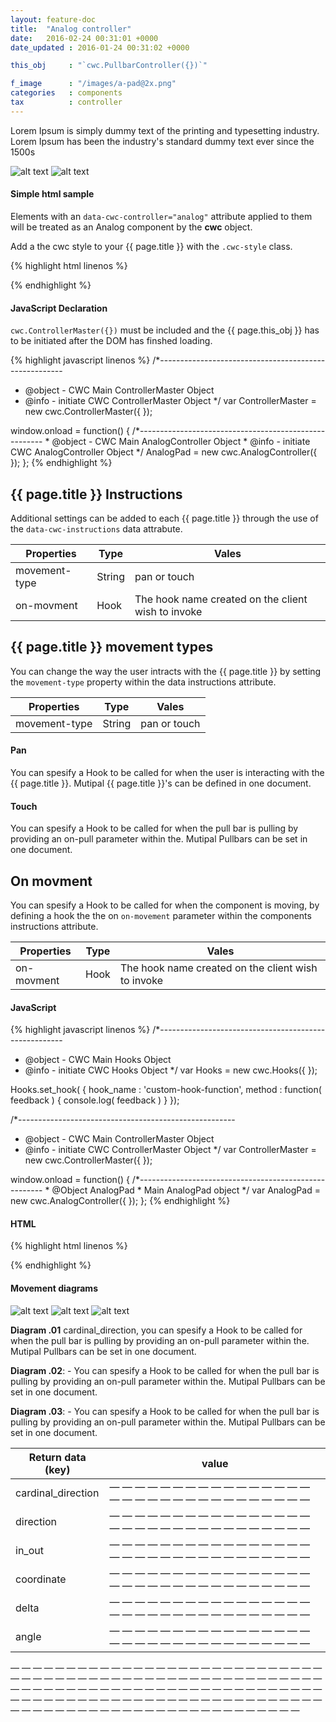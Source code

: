 ```yaml
---
layout: feature-doc
title:  "Analog controller"
date:   2016-02-24 00:31:01 +0000
date_updated : 2016-01-24 00:31:02 +0000

this_obj     : "`cwc.PullbarController({})`"

f_image      : "/images/a-pad@2x.png"
categories   : components
tax          : controller
---
```

Lorem Ipsum is simply dummy text of the printing and typesetting industry. Lorem Ipsum has been the industry's standard dummy text ever since the 1500s
<!--more-->

![alt text]( /images/a-pad-2@2x.png "Logo Title Text 1")
![alt text]( /images/a-pad@2x.png "Logo Title Text 1")

#### Simple html sample
Elements with an `data-cwc-controller="analog"` attribute applied to them will be treated as an Analog component by the **cwc** object.

Add a the cwc style to your {{ page.title }} with the `.cwc-style` class.

{% highlight html linenos %}
<div class="cwc-style" data-cwc-controller="analog"  >
  <span></span>
</div>
{% endhighlight %}

#### JavaScript Declaration
`cwc.ControllerMaster({})` must be included and the {{ page.this_obj }} has to be initiated after the DOM has finshed loading.

{% highlight javascript linenos %}
/*------------------------------------------------------
* @object - CWC Main ControllerMaster Object
* @info   - initiate CWC ControllerMaster Object
*/
var ControllerMaster = new cwc.ControllerMaster({
});

window.onload = function() {
    /*------------------------------------------------------
    * @object - CWC Main AnalogController Object
    * @info   - initiate CWC AnalogController Object
    */
    AnalogPad = new cwc.AnalogController({
    });
};
{% endhighlight %}

## {{ page.title }} Instructions
Additional settings can be added to each {{ page.title }} through the use of the `data-cwc-instructions` data attrabute.

| Properties    | Type    | Vales                                                |
| ------------- | ------- | --------------                                       |
| movement-type | String  | pan or touch                                         |
| on-movment    | Hook    | The hook name created on the client wish to invoke   |

[comment]: <> (--------------------------------------------------------------------------------------------------------)
[comment]: <> (--------------------------------------------------------------------------------------------------------)

## {{ page.title }} movement types
You can change the way the user intracts with the {{ page.title }} by setting the `movement-type` property within the data instructions attribute.

| Properties    | Type    | Vales             |
| ------------- | ------- | --------------    |
| movement-type | String  | pan or touch      |

#### **Pan**
You can spesify a Hook to be called for when the user is interacting with the {{ page.title }}. Mutipal {{ page.title }}'s can be defined in one document.

#### **Touch**
You can spesify a Hook to be called for when the pull bar is pulling by providing an on-pull parameter within the. Mutipal Pullbars can be set in one document.

[comment]: <> (--------------------------------------------------------------------------------------------------------)
[comment]: <> (--------------------------------------------------------------------------------------------------------)

## On movment
You can spesify a Hook to be called for when the component is moving, by defining a hook the the on `on-movement` parameter within the components instructions attribute.

| Properties    | Type    | Vales                                                |
| ------------- | ------- | --------------                                       |
| on-movment    | Hook    | The hook name created on the client wish to invoke   |

#### JavaScript
{% highlight javascript linenos %}
/*------------------------------------------------------
* @object - CWC Main Hooks Object
* @info   - initiate CWC Hooks Object
*/
var Hooks = new cwc.Hooks({
});

Hooks.set_hook( {
  hook_name : 'custom-hook-function',
  method    : function( feedback ) { console.log( feedback )  }
});

/*------------------------------------------------------
* @object - CWC Main ControllerMaster Object
* @info   - initiate CWC ControllerMaster Object
*/
var ControllerMaster = new cwc.ControllerMaster({
});

window.onload = function() {
    /*------------------------------------------------------
    * @Object AnalogPad
    * Main AnalogPad object
    */
    var AnalogPad = new cwc.AnalogController({
    });
};
{% endhighlight %}

#### HTML
{% highlight html linenos %}
<div class="cwc-style" data-cwc-controller="pullbar"
    data-cwc-instructions='{ "on-movment" : "custom-hook-function" }' >
    <span></span>
</div>
{% endhighlight %}


#### Movement diagrams
![alt text]( /images/a-pad-cardinal-direction@2x.png "Logo Title Text 1")
![alt text]( /images/a-pad-angle-diagram@2x.png "Logo Title Text 1")
![alt text]( /images/a-pad-coordinates-diagram@2x.png "Logo Title Text 1")

**Diagram .01** cardinal_direction, you can spesify a Hook to be called for when the pull bar is pulling by providing an on-pull parameter within the. Mutipal Pullbars can be set in one document.

**Diagram .02**: - You can spesify a Hook to be called for when the pull bar is pulling by providing an on-pull parameter within the. Mutipal Pullbars can be set in one document.

**Diagram .03**: - You can spesify a Hook to be called for when the pull bar is pulling by providing an on-pull parameter within the. Mutipal Pullbars can be set in one document.

| Return data (key)    | value                                                          |
| -------------------- | -------------------------------------------------------------- |
| cardinal_direction   | — — — — — — — — — — — — — — — — — — — — — — — — — — — — — — — —|
| direction            | — — — — — — — — — — — — — — — — — — — — — — — — — — — — — — — —|
| in_out               | — — — — — — — — — — — — — — — — — — — — — — — — — — — — — — — —|
| coordinate           | — — — — — — — — — — — — — — — — — — — — — — — — — — — — — — — —|
| delta                | — — — — — — — — — — — — — — — — — — — — — — — — — — — — — — — —|
| angle                | — — — — — — — — — — — — — — — — — — — — — — — — — — — — — — — —|

— — — — — — — — — — — — — — — — — — — — — — — — — — — — — — — — — — — — — — — — — — — — — — — — — — — — — — — — — — — — — — — — — — — — — — — — — — — — — — — — — — — — — — — — — — — — — — — — — — — — — — — — — — — — — — — — — — — — — — — — — — — — — — — — — — — — — — — — — —